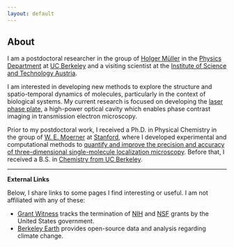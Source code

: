 ```yaml
---
layout: default
---
```


## About

I am a postdoctoral researcher in the group of <a href="http://matterwave.physics.berkeley.edu/" target="_blank">Holger Müller</a> in the <a href="https://physics.berkeley.edu/" target="_blank">Physics Department</a> at <a href="https://www.berkeley.edu/" target="_blank">UC Berkeley</a> and a visiting scientist at the <a href="https://ista.ac.at/" target="_blank">Institute of Science and Technology Austria</a>.

I am interested in developing new methods to explore the structure and spatio-temporal dynamics of molecules, particularly in the context of biological systems. My current research is focused on developing the <a href="https://matterwave.physics.berkeley.edu/phase-contrast-electron-microscopy" target="_blank">laser phase plate</a>, a high-power optical cavity which enables phase contrast imaging in transmission electron microscopy.

Prior to my postdoctoral work, I received a Ph.D. in Physical Chemistry in the group of <a href="https://web.stanford.edu/group/moerner/" target="_blank">W. E. Moerner</a> at <a href="https://chemistry.stanford.edu" target="_blank">Stanford</a>, where I developed experimental and computational methods to <a href="https://searchworks.stanford.edu/view/13676745" target="_blank">quantify and improve the precision and accuracy of three-dimensional single-molecule localization microscopy</a>. Before that, I received a B.S. in <a href="https://chemistry.berkeley.edu/home" target="_blank">Chemistry from UC Berkeley</a>.

----

**External Links**

Below, I share links to some pages I find interesting or useful. I am not affiliated with any of these:
* <a href="https://grant-witness.us/" target="_blank">Grant Witness</a> tracks the termination of <a href="https://grant-witness.us/nih-data.html" target="_blank">NIH</a> and <a href="https://grant-witness.us/nsf-data.html" target="_blank">NSF</a> grants by the United States government.
* <a href="https://berkeleyearth.org/" target="_blank">Berkeley Earth</a> provides open-source data and analysis regarding climate change.
